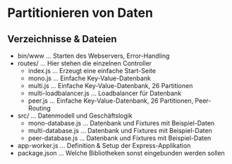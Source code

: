 Partitionieren von Daten
========================

Verzeichnisse & Dateien
-----------------------

* bin/www ... Starten des Webservers, Error-Handling
* routes/ ... Hier stehen die einzelnen Controller
    * index.js ... Erzeugt eine einfache Start-Seite
    * mono.js ... Einfache Key-Value-Datenbank
    * multi.js ... Einfache Key-Value-Datenbank, 26 Partitionen
    * multi-loadbalancer.js ... Loadbalancer für Datenbank
    * peer.js ... Einfache Key-Value-Datenbank, 26 Partitionen, Peer-Routing
* src/ ... Datenmodell und Geschäftslogik
    * mono-database.js ... Datenbank und Fixtures mit Beispiel-Daten
    * multi-database.js ... Datenbank und Fixtures mit Beispiel-Daten
    * peer-database.js ... Datenbank und Fixtures mit Beispiel-Daten
* app-worker.js ... Definition & Setup der Express-Applikation
* package.json ... Welche Bibliotheken sonst eingebunden werden sollen
